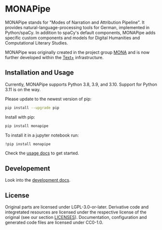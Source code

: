 <!--readme-about-start-->
# MONAPipe

MONAPipe stands for "Modes of Narration and Attribution Pipeline". It provides natural-language-processing tools for German, implemented in Python/spaCy. In addition to spaCy's default components, MONAPipe adds specific custom components and models for Digital Humanities and Computational Literary Studies.

MONAPipe was originally created in the project group [MONA](https://www.uni-goettingen.de/de/mona/626918.html) and is now further developed within the [Text+](https://www.text-plus.org/en/home/) infrastructure.
<!--readme-about-end-->


## Installation and Usage

<!--readme-installation-start-->
Currently, MONAPipe supports Python 3.8, 3.9, and 3.10. Support for Python 3.11 is on the way.

Please update to the newest version of pip:

```sh
pip install --upgrade pip
```

Install with pip:

```sh
pip install monapipe
```

To install it in a jupyter notebook run:

```sh
!pip install monapipe
```
<!--readme-installation-end-->

Check the [usage docs](https://text-plus-collections.pages.gwdg.de/mona-pipe/getting_started/getting_started/) to get started.


## Developement

Look into the [development docs](https://text-plus-collections.pages.gwdg.de/mona-pipe/development/development/).


## License

Original parts are licensed under LGPL-3.0-or-later. Derivative code and integretated resources are licensed under the respective license of the original (see our section [LICENSES](LICENSES)). Documentation, configuration and generated code files are licensed under CC0-1.0.